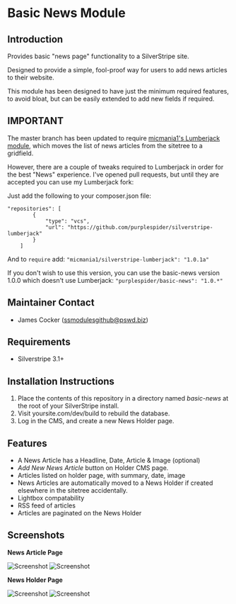 # Basic News Module

## Introduction

Provides basic "news page" functionality to a SilverStripe site. 

Designed to provide a simple, fool-proof way for users to add news articles to their website.

This module has been designed to have just the minimum required features, to avoid bloat, but can be easily extended to add new fields if required.

## IMPORTANT ##

The master branch has been updated to require [micmania1's Lumberjack module](https://github.com/micmania1/silverstripe-lumberjack), which moves the list of news articles from the sitetree to a gridfield. 

However, there are a couple of tweaks required to Lumberjack in order for the best "News" experience. I've opened pull requests, but until they are accepted you can use my Lumberjack fork:

Just add the following to your composer.json file:
````
"repositories": [
        {
            "type": "vcs",
            "url": "https://github.com/purplespider/silverstripe-lumberjack"
        }
    ]
````

And to `require` add:
`"micmania1/silverstripe-lumberjack": "1.0.1a"`

If you don't wish to use this version, you can use the basic-news version 1.0.0 which doesn't use Lumberjack:
`"purplespider/basic-news": "1.0.*"`

## Maintainer Contact ##
 * James Cocker (ssmodulesgithub@pswd.biz)
 
## Requirements
 * Silverstripe 3.1+
 
## Installation Instructions

1. Place the contents of this repository in a directory named *basic-news* at the root of your SilverStripe install.
2. Visit yoursite.com/dev/build to rebuild the database.
3. Log in the CMS, and create a new News Holder page.

## Features

* A News Article has a Headline, Date, Article & Image (optional)
* *Add New News Article* button on Holder CMS page.
* Articles listed on holder page, with summary, date, image
* News Articles are automatically moved to a News Holder if created elsewhere in the sitetree accidentally.
* Lightbox compatability
* RSS feed of articles
* Articles are paginated on the News Holder

## Screenshots


**News Article Page**

![Screenshot](http://www.pswd.biz/ssmodules/basic-news/a1.png) 
![Screenshot](http://www.pswd.biz/ssmodules/basic-news/a2.png)

**News Holder Page**

![Screenshot](http://www.pswd.biz/ssmodules/basic-news/b1.png)
![Screenshot](http://www.pswd.biz/ssmodules/basic-news/b2.png)